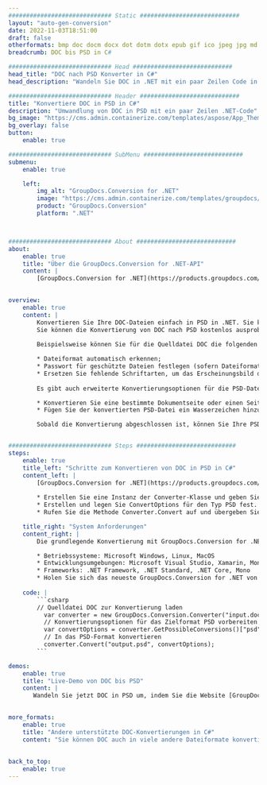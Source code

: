 ```yaml
---
############################# Static ############################
layout: "auto-gen-conversion"
date: 2022-11-03T18:51:00
draft: false
otherformats: bmp doc docm docx dot dotm dotx epub gif ico jpeg jpg md odt ott pdf png psd rtf tex tif tiff txt xps
breadcrumb: DOC bis PSD in C#

############################# Head ############################
head_title: "DOC nach PSD Konverter in C#"
head_description: "Wandeln Sie DOC in .NET mit ein paar Zeilen Code in PSD um. Verwenden Sie die GroupDocs Document Conversion API, um über 160 Dateiformate zu konvertieren."

############################# Header ############################
title: "Konvertiere DOC in PSD in C#"
description: "Umwandlung von DOC in PSD mit ein paar Zeilen .NET-Code"
bg_image: "https://cms.admin.containerize.com/templates/aspose/App_Themes/V3/images/bg/header1.png"
bg_overlay: false
button:
    enable: true

############################# SubMenu ############################
submenu:
    enable: true

    left:
        img_alt: "GroupDocs.Conversion for .NET"
        image: "https://cms.admin.containerize.com/templates/groupdocs/images/product-logos/90x90-noborder/groupdocs-conversion-net.png"
        product: "GroupDocs.Conversion"
        platform: ".NET"



############################# About ############################
about:
    enable: true
    title: "Über die GroupDocs.Conversion for .NET-API"
    content: |
        [GroupDocs.Conversion for .NET](https://products.groupdocs.com/conversion/net/) kann verwendet werden, um Microsoft Word, Excel, PowerPoint, PDF, Visio und andere Formate zu konvertieren. GroupDocs.Conversion ist eine eigenständige API, die sich für Backend- und interne Systeme eignet, bei denen eine hohe Leistung erforderlich ist. Es ist unabhängig von Software wie Microsoft oder Open Office.
    

overview:
    enable: true
    content: |
        Konvertieren Sie Ihre DOC-Dateien einfach in PSD in .NET. Sie können nur ein paar C#-Codezeilen auf jeder Plattform Ihrer Wahl verwenden, z. B. Windows, Linux, macOS.
        Sie können die Konvertierung von DOC nach PSD kostenlos ausprobieren und die Qualität der Konvertierungsergebnisse bewerten. Neben einfachen Dateikonvertierungsszenarien können Sie erweiterte Optionen zum Laden der Quelldatei DOC und zum Speichern des Ausgabeergebnisses PSD ausprobieren. 
        
        Beispielsweise können Sie für die Quelldatei DOC die folgenden Ladeoptionen verwenden:

        * Dateiformat automatisch erkennen;
        * Passwort für geschützte Dateien festlegen (sofern Dateiformat dies unterstützt);
        * Ersetzen Sie fehlende Schriftarten, um das Erscheinungsbild des Dokuments beizubehalten.
        
        Es gibt auch erweiterte Konvertierungsoptionen für die PSD-Datei:

        * Konvertieren Sie eine bestimmte Dokumentseite oder einen Seitenbereich;
        * Fügen Sie der konvertierten PSD-Datei ein Wasserzeichen hinzu und vieles mehr.

        Sobald die Konvertierung abgeschlossen ist, können Sie Ihre PSD-Datei im lokalen Dateipfad oder auf einem Speicher von Drittanbietern wie FTP, Amazon S3, Google Drive, Dropbox usw. speichern. Bitte beachten Sie, dass Sie DOC in PSD muss keine zusätzliche Software installiert werden - wie MS Office, Open Office, Adobe Acrobat Reader etc.


############################# Steps ############################
steps:
    enable: true
    title_left: "Schritte zum Konvertieren von DOC in PSD in C#"
    content_left: |
        [GroupDocs.Conversion for .NET](https://products.groupdocs.com/conversion/net/) erleichtert Entwicklern das Konvertieren einer DOC-Datei in PSD mit wenigen Codezeilen.
        
        * Erstellen Sie eine Instanz der Converter-Klasse und geben Sie die Datei DOC mit dem vollständigen Pfad an
        * Erstellen und legen Sie ConvertOptions für den Typ PSD fest.
        * Rufen Sie die Methode Converter.Convert auf und übergeben Sie den vollständigen Pfad und das Format (PSD) als Parameter

    title_right: "System Anforderungen"
    content_right: |
        Die grundlegende Konvertierung mit GroupDocs.Conversion for .NET kann in nur wenigen einfachen Schritten durchgeführt werden. Unsere APIs werden auf allen wichtigen Plattformen und Betriebssystemen unterstützt. Stellen Sie vor dem Ausführen des folgenden Codes sicher, dass die folgenden Voraussetzungen auf Ihrem System installiert sind.

        * Betriebssysteme: Microsoft Windows, Linux, MacOS
        * Entwicklungsumgebungen: Microsoft Visual Studio, Xamarin, MonoDevelop
        * Frameworks: .NET Framework, .NET Standard, .NET Core, Mono
        * Holen Sie sich das neueste GroupDocs.Conversion for .NET von [Nuget](https://www.nuget.org/packages/groupdocs.conversion)
         
    code: |
        ```csharp    
        // Quelldatei DOC zur Konvertierung laden
          var converter = new GroupDocs.Conversion.Converter("input.doc");
          // Konvertierungsoptionen für das Zielformat PSD vorbereiten
          var convertOptions = converter.GetPossibleConversions()["psd"].ConvertOptions;
          // In das PSD-Format konvertieren
          converter.Convert("output.psd", convertOptions);
        ```

demos:
    enable: true
    title: "Live-Demo von DOC bis PSD"
    content: |
       Wandeln Sie jetzt DOC in PSD um, indem Sie die Website [GroupDocs.Conversion App](https://products.groupdocs.app/conversion/family) besuchen. Die Online-Demo hat die folgenden Vorteile
          

more_formats:
    enable: true
    title: "Andere unterstützte DOC-Konvertierungen in C#"
    content: "Sie können DOC auch in viele andere Dateiformate konvertieren. Bitte sehen Sie sich die Liste unten an."
       
       
back_to_top:
    enable: true
---
```

